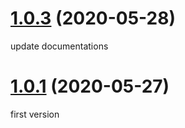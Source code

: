 # [1.0.3](https://github.com/kencc/vuepress-theme-minos/commit/92856a6bdb5e669d8b3ce9243ec3e39d5c7044d0) (2020-05-28)

update documentations

# [1.0.1](https://github.com/kencc/vuepress-theme-minos/tree/eda299dcdcbae2e59aa8d0c9142a11db452649c0) (2020-05-27)

first version